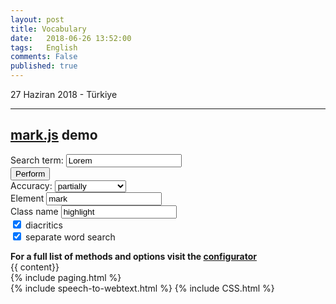 ```yaml
---
layout: post
title: Vocabulary
date:   2018-06-26 13:52:00
tags:   English
comments: False
published: true
---
```



<p class="meta">27 Haziran 2018 - Türkiye</p>
<hr>



<div class="container">
  <h2><a href="https://markjs.io/" target="_blank">mark.js</a> demo</h2>
  <div class="panel panel-default">
    <div class="panel-heading">
      <form class="row">
        <div class="col-xs-6">
          <div class="form-group">
            <label for="keyword">Search term:</label>
            <input type="text" class="form-control input-sm" value="Lorem" name="keyword" id="keyword">
          </div>
        <button type="button" class="btn btn-default btn-sm" name="perform">Perform</button>
        </div>
        <div class="col-xs-6">
          <div class="form-group">
            <label for="accuracy">Accuracy:</label>
            <select class="form-control input-sm" name="accuracy" id="accuracy">
              <option value="exactly">exactly</option>
              <option value="partially" selected>partially</option>
              <option value="complementary">complementary</option>
             </select>
          </div>
           <div class="form-group">
            <label for="element" class="noTransform">Element</label>
            <input type="text" class="form-control input-sm" value="mark" name="element" id="element">
          </div>
          <div class="form-group">
            <label for="className" class="noTransform">Class name</label>
            <input type="text" class="form-control input-sm" value="highlight" name="className" id="className">
          </div>
          <div class="form-group">
            <label for="diacritics" class="noTransform"><input type="checkbox" value="true" name="diacritics" id="diacritics" checked> diacritics</label>
          </div>
          <div class="form-group">
            <label for="separateWordSearch" class="noTransform"><input type="checkbox" value="true" name="separateWordSearch" id="separateWordSearch" checked> separate word search</label>
          </div>
        </div>
      </form>
      <strong>For a full list of methods and options visit the <a href="https://markjs.io/configurator.html" target="_blank">configurator</a></strong>
    </div>
    {{ content}}
  </div>
</div>
{% include paging.html %}
<div class="teaser clearfix"></div>
{% include speech-to-webtext.html %}
{% include CSS.html %}
<script src="https://ajax.googleapis.com/ajax/libs/jquery/2.1.1/jquery.min.js"></script>
<script src="https://cdn.jsdelivr.net/mark.js/7.0.0/jquery.mark.min.js"></script>



<script>
$(function() {
  var $context = $(".context");
  var $form = $("form");
  var $button = $form.find("button[name='perform']");
  var $input = $form.find("input[name='keyword']");

  $button.on("click.perform", function() {

    // Determine search term
    var searchTerm = $input.val();

    // Remove old highlights and highlight
    // new search term afterwards
    $context.removeHighlight();
    $context.highlight(searchTerm);

  });
  $button.trigger("click.perform");
});</script>

